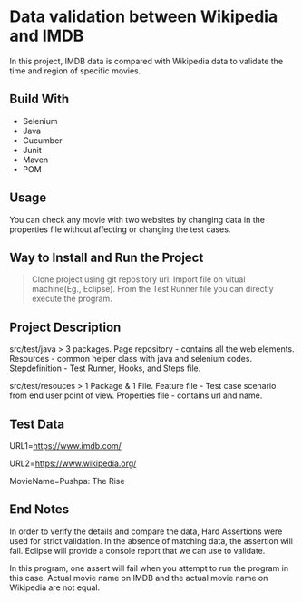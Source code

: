 
# Data validation between Wikipedia and IMDB
In this project, IMDB data is compared with Wikipedia data to validate the time and region of specific movies.

## Build With
- Selenium
- Java
- Cucumber
- Junit
- Maven
- POM

## Usage
You can check any movie with two websites by changing data in the properties file without affecting or changing the test cases.

## Way to Install and Run the Project
>Clone project using git repository url.
>Import file on vitual machine(Eg., Eclipse).
>From the Test Runner file you can directly execute the program. 

## Project Description
src/test/java > 3 packages. 
Page repository - contains all the web elements.
Resources - common helper class with java and selenium codes. 
Stepdefinition - Test Runner, Hooks, and Steps file. 

src/test/resouces > 1 Package & 1 File. 
Feature file - Test case scenario from end user point of view. 
Properties file - contains url and name. 


## Test Data
URL1=https://www.imdb.com/

URL2=https://www.wikipedia.org/

MovieName=Pushpa: The Rise

## End Notes
In order to verify the details and compare the data, Hard Assertions were used for strict validation. In the absence of matching data, the assertion will fail. Eclipse will provide a console report that we can use to validate.

In this program, one assert will fail when you attempt to run the program in this case. Actual movie name on IMDB and the actual movie name on Wikipedia are not equal.
